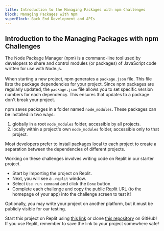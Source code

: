 ```yaml
---
title: Introduction to the Managing Packages with npm Challenges
block: Managing Packages with Npm
superBlock: Back End Development and APIs
---
```


## Introduction to the Managing Packages with npm Challenges

The Node Package Manager (npm) is a command-line tool used by developers to share and control modules (or packages) of JavaScript code written for use with Node.js.<br><br>When starting a new project, npm generates a <code>package.json</code> file. This file lists the package dependencies for your project. Since npm packages are regularly updated, the <code>package.json</code> file allows you to set specific version numbers for each dependency. This ensures that updates to a package don't break your project.

npm saves packages in a folder named <code>node_modules</code>. These packages can be installed in two ways:

1. globally in a root <code>node_modules</code> folder, accessible by all projects.
2. locally within a project's own <code>node_modules</code> folder, accessible only to that project.

Most developers prefer to install packages local to each project to create a separation between the dependencies of different projects.

Working on these challenges involves writing code on Replit in our starter project.
	
- Start by Importing the project on Replit. 
- Next, you will see a <code>.replit</code> window. 
- Select <code>Use run command</code> and click the <code>Done</code> button. 
- Complete each challenge and copy the public Replit URL (to the homepage of your app) into the challenge screen to test it! 
	
Optionally, you may write your project on another platform, but it must be publicly visible for our testing.

Start this project on Replit using <a href='https://replit.com/github/freeCodeCamp/boilerplate-npm'>this link</a> or clone <a href='https://github.com/freeCodeCamp/boilerplate-npm/'>this repository</a> on GitHub! If you use Replit, remember to save the link to your project somewhere safe!
